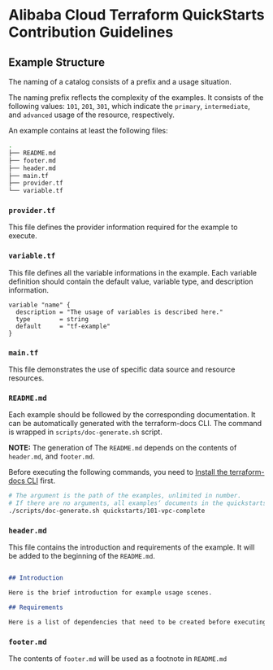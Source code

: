 # Alibaba Cloud Terraform QuickStarts Contribution Guidelines

## Example Structure

The naming of a catalog consists of a prefix and a usage situation. 

The naming prefix reflects the complexity of the examples. It consists of the following values: `101`, `201`, `301`, which indicate the `primary`, `intermediate`, and `advanced` usage of the resource, respectively.

An example contains at least the following files: 

```bash
.
├── README.md
├── footer.md
├── header.md
├── main.tf
├── provider.tf
└── variable.tf
```

### `provider.tf`

This file defines the provider information required for the example to execute.

### `variable.tf`

This file defines all the variable informations in the example. Each variable definition should contain the default value, variable type, and description information.

```
variable "name" {
  description = "The usage of variables is described here."
  type        = string
  default     = "tf-example"
}
```

### `main.tf`

This file demonstrates the use of specific data source and resource resources.



### `README.md`

Each example should be followed by the corresponding documentation. It can be automatically generated with the terraform-docs CLI. The command is wrapped in `scripts/doc-generate.sh` script. 

**NOTE:**  The generation of The `README.md` depends on the contents of `header.md`, and `footer.md`.

Before executing the following commands, you need to [Install the terraform-docs CLI](https://terraform-docs.io/user-guide/installation/) first.


```bash
# The argument is the path of the examples, unlimited in number.
# If there are no arguments, all examples‘ documents in the quickstarts directory will be generated
./scripts/doc-generate.sh quickstarts/101-vpc-complete
```



### `header.md` 

This file contains the introduction and requirements of the example. It will be added to the beginning of the `README.md`. 

```markdown

## Introduction

Here is the brief introduction for example usage scenes.

## Requirements

Here is a list of dependencies that need to be created before executing the example

```

### `footer.md`

The contents of `footer.md` will be used as a footnote in `README.md`


